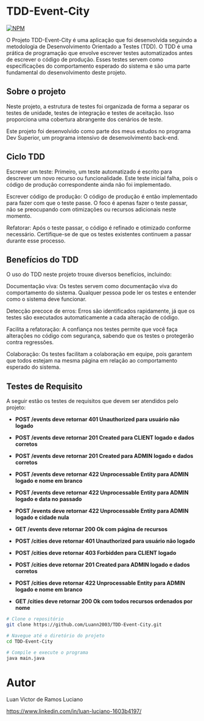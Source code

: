 # TDD-Event-City
[![NPM](https://img.shields.io/npm/l/react)](https://github.com/Luann2003/TDD-Event-City/blob/main/LICENSE) 

O Projeto TDD-Event-City é uma aplicação que foi desenvolvida seguindo a metodologia de Desenvolvimento Orientado a Testes (TDD). O TDD é uma prática de programação que envolve escrever testes automatizados antes de escrever o código de produção. Esses testes servem como especificações do comportamento esperado do sistema e são uma parte fundamental do desenvolvimento deste projeto.
## Sobre o projeto
Neste projeto, a estrutura de testes foi organizada de forma a separar os testes de unidade, testes de integração e testes de aceitação. Isso proporciona uma cobertura abrangente dos cenários de teste.

Este projeto foi desenvolvido como parte dos meus estudos no programa Dev Superior, um programa intensivo de desenvolvimento back-end.

## Ciclo TDD
Escrever um teste: Primeiro, um teste automatizado é escrito para descrever um novo recurso ou funcionalidade. Este teste inicial falha, pois o código de produção correspondente ainda não foi implementado.

Escrever código de produção: O código de produção é então implementado para fazer com que o teste passe. O foco é apenas fazer o teste passar, não se preocupando com otimizações ou recursos adicionais neste momento.

Refatorar: Após o teste passar, o código é refinado e otimizado conforme necessário. Certifique-se de que os testes existentes continuem a passar durante esse processo.

## Benefícios do TDD
O uso do TDD neste projeto trouxe diversos benefícios, incluindo:

Documentação viva: Os testes servem como documentação viva do comportamento do sistema. Qualquer pessoa pode ler os testes e entender como o sistema deve funcionar.

Detecção precoce de erros: Erros são identificados rapidamente, já que os testes são executados automaticamente a cada alteração de código.

Facilita a refatoração: A confiança nos testes permite que você faça alterações no código com segurança, sabendo que os testes o protegerão contra regressões.

Colaboração: Os testes facilitam a colaboração em equipe, pois garantem que todos estejam na mesma página em relação ao comportamento esperado do sistema.

## Testes de Requisito

A seguir estão os testes de requisitos que devem ser atendidos pelo projeto:

- **POST /events deve retornar 401 Unauthorized para usuário não logado**

- **POST /events deve retornar 201 Created para CLIENT logado e dados corretos**

- **POST /events deve retornar 201 Created para ADMIN logado e dados corretos**

- **POST /events deve retornar 422 Unprocessable Entity para ADMIN logado e nome em branco**

- **POST /events deve retornar 422 Unprocessable Entity para ADMIN logado e data no passado**

- **POST /events deve retornar 422 Unprocessable Entity para ADMIN logado e cidade nula**

- **GET /events deve retornar 200 Ok com página de recursos**

- **POST /cities deve retornar 401 Unauthorized para usuário não logado**

- **POST /cities deve retornar 403 Forbidden para CLIENT logado**

- **POST /cities deve retornar 201 Created para ADMIN logado e dados corretos**

- **POST /cities deve retornar 422 Unprocessable Entity para ADMIN logado e nome em branco**

- **GET /cities deve retornar 200 Ok com todos recursos ordenados por nome**


```bash
# Clone o repositório
git clone https://github.com/Luann2003/TDD-Event-City.git

# Navegue até o diretório do projeto
cd TDD-Event-City

# Compile e execute o programa
java main.java
```
# Autor
Luan Victor de Ramos Luciano

https://www.linkedin.com/in/luan-luciano-1603b4197/


